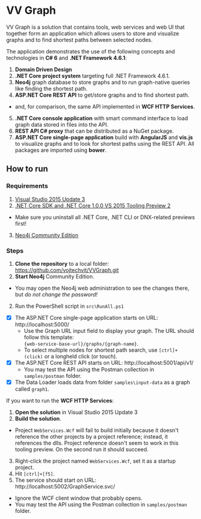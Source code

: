 # VV Graph

VV Graph is a solution that contains tools, web services and web UI that together form an application which allows users to store and visualize graphs and to find shortest paths between selected nodes.

The application demonstrates the use of the following concepts and technologies in **C# 6** and **.NET Framework 4.6.1**:

1. **Domain Driven Design**
2. **.NET Core project system** targeting full .NET Framework 4.6.1.
3. **Neo4j** graph database to store graphs and to run graph-native queries like finding the shortest path.
4. **ASP.NET Core REST API** to get/store graphs and to find shortest path.
  - and, for comparison, the same API implemented in **WCF HTTP Services**.
5. **.NET Core console application** with smart command interface to load graph data stored in files into the API.
7. **REST API C# proxy** that can be distributed as a NuGet package.
8. **ASP.NET Core single-page application** build with **AngularJS** and **vis.js** to visualize graphs and to look for shortest paths using the REST API. All packages are imported using **bower**.

## How to run

### Requirements

1. [Visual Studio 2015 Update 3](https://www.visualstudio.com/en-us/news/releasenotes/vs2015-update3-vs)
2. [.NET Core SDK and .NET Core 1.0.0 VS 2015 Tooling Preview 2](https://www.microsoft.com/net/core#windows)
  - Make sure you uninstall all .NET Core, .NET CLI or DNX-related previews first!
3. [Neo4j Community Edition](https://neo4j.com/download/)

### Steps

1. **Clone the repository** to a local folder: https://github.com/vojtechvit/VVGraph.git
2. **Start Neo4j** Community Edition. 
  - You may open the  Neo4j web administration to see the changes there, but *do not change the password!*
2. Run the PowerShell script in `src\RunAll.ps1`
  - [x] The ASP.NET Core single-page application starts on URL: http://localhost:5000/
    - Use the Graph URL input field to display your graph. The URL should follow this template:<br/>
      `{web-service-base-url}/graphs/{graph-name}`.
    - To select multiple nodes for shortest path search, use `[ctrl]+(click)` or a longheld click (or touch).
  - [x] The ASP.NET Core REST API starts on URL: http://localhost:5001/api/v1/
    - You may test the API using the Postman collection in `samples/postman` folder.
  - [x] The Data Loader loads data from folder `samples\input-data` as a graph called `graph1`.

If you want to run the **WCF HTTP Services**:

1. **Open the solution** in Visual Studio 2015 Update 3
2. **Build the solution**.
  - Project `WebServices.Wcf` will fail to build initially because it doesn't reference the other projects by a project reference; instead, it references the dlls. Project reference doesn't seem to work in this tooling preview. On the second run it should succeed.
3. Right-click the project named `WebServices.Wcf`, set it as a startup project.
4. Hit `[ctrl]+[f5]`.
5. The service should start on URL: http://localhost:5002/GraphService.svc/
  - Ignore the WCF client window that probably opens.
  - You may test the API using the Postman collection in `samples/postman` folder.
